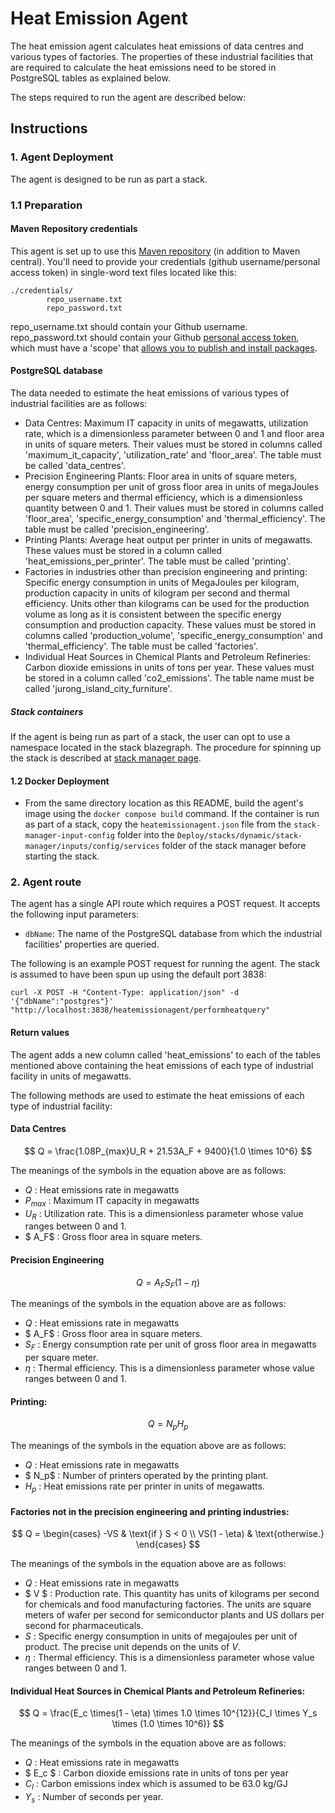 # Heat Emission Agent

The heat emission agent calculates heat emissions of data centres and various types of factories. The properties of these industrial facilities that are required to calculate the heat emissions need to be stored in PostgreSQL tables as explained below. 



The steps required to run the agent are described below:

## Instructions

### 1. Agent Deployment

The agent is designed to be run as part a stack.  


### 1.1 Preparation

#### Maven Repository credentials

This agent is set up to use this [Maven repository](https://maven.pkg.github.com/cambridge-cares/TheWorldAvatar/) (in addition to Maven central). You'll need to provide your credentials (github username/personal access token) in single-word text files located like this:
```
./credentials/
        repo_username.txt
        repo_password.txt
```
repo_username.txt should contain your Github username. repo_password.txt should contain your Github [personal access token](https://docs.github.com/en/github/authenticating-to-github/creating-a-personal-access-token),
which must have a 'scope' that [allows you to publish and install packages](https://docs.github.com/en/packages/working-with-a-github-packages-registry/working-with-the-apache-maven-registry#authenticating-to-github-packages).


#### PostgreSQL database

The data needed to estimate the heat emissions of various types of industrial facilities are as follows:

- Data Centres: Maximum IT capacity in units of megawatts, utilization rate, which is a dimensionless parameter between 0 and 1 and floor area in units of square meters. Their values must be stored in columns called 'maximum_it_capacity', 'utilization_rate' and 'floor_area'. The table must be called 'data_centres'.
- Precision Engineering Plants: Floor area in units of square meters, energy consumption per unit of gross floor area in units of megaJoules per square meters and thermal efficiency, which is a dimensionless quantity between 0 and 1. Their values must be stored in columns called 'floor_area', 'specific_energy_consumption' and 'thermal_efficiency'. The table must be called 'precision_engineering'.
- Printing Plants: Average heat output per printer in units of megawatts. These values must be stored in a column called 'heat_emissions_per_printer'. The table must be called 'printing'.
- Factories in industries other than precision engineering and printing: Specific energy consumption in units of MegaJoules per kilogram, production capacity in units of kilogram per second and thermal efficiency. Units other than kilograms can be used for the production volume as long as it is consistent between the specific energy consumption and production capacity. These values must be stored in columns called 'production_volume', 'specific_energy_consumption' and 'thermal_efficiency'. The table must be called 'factories'.
- Individual Heat Sources in Chemical Plants and Petroleum Refineries: Carbon dioxide emissions in units of tons per year. These values must be stored in a column called 'co2_emissions'. The table name must be called 'jurong_island_city_furniture'.   




##### Stack containers
If the agent is being run as part of a stack, the user can opt to use a namespace located in the stack blazegraph. The procedure for spinning up the stack is described at [stack manager page](https://github.com/cambridge-cares/TheWorldAvatar/tree/main/Deploy/stacks/dynamic/stack-manager).

#### 1.2 Docker Deployment

- From the same directory location as this README, build the agent's image using the `docker compose build` command. If the container is run as part of a stack, copy the `heatemissionagent.json` file from the `stack-manager-input-config` folder into the `Deploy/stacks/dynamic/stack-manager/inputs/config/services` folder of the stack manager before starting the stack.


### 2. Agent route

The agent has a single API route which requires a POST request. It accepts the following input parameters:

- ```dbName```: The name of the PostgreSQL database from which the industrial facilities' properties are queried. 

The following is an example POST request for running the agent. The stack is assumed to have been spun up using the default port 3838:

```
curl -X POST -H "Content-Type: application/json" -d '{"dbName":"postgres"}'  "http://localhost:3838/heatemissionagent/performheatquery"
```




#### Return values 


The agent adds a new column called 'heat_emissions' to each of the tables mentioned above containing the heat emissions of each type of industrial facility in units of megawatts.

The following methods are used to estimate the heat emissions of each type of industrial facility:

#### Data Centres

$$ Q = \frac{1.08P_{max}U_R + 21.53A_F + 9400}{1.0 \times 10^6} $$


The meanings of the symbols in the equation above are as follows:

  - $Q$ : Heat emissions rate in megawatts
  - $P_{max}$ : Maximum IT capacity in megawatts
  - $U_R$ : Utilization rate. This is a dimensionless parameter whose value ranges between 0 and 1.
  - $ A_F$ : Gross floor area in square meters. 



#### Precision Engineering

$$ Q = A_FS_F(1 - \eta) $$

The meanings of the symbols in the equation above are as follows:

  - $Q$ : Heat emissions rate in megawatts
  - $ A_F$ : Gross floor area in square meters.
  - $S_F$ : Energy consumption rate per unit of gross floor area in megawatts per square meter.
   - $\eta$ : Thermal efficiency. This is a dimensionless parameter whose value ranges between 0 and 1.


#### Printing:

$$ Q = N_pH_p $$

The meanings of the symbols in the equation above are as follows:

  - $Q$ : Heat emissions rate in megawatts
  - $ N_p$ : Number of printers operated by the printing plant.
  - $H_p$ : Heat emissions rate per printer in units of megawatts.
 
#### Factories not in the precision engineering and printing industries:

$$ Q = \begin{cases}
    -VS & \text{if } S < 0  \\
    VS(1 - \eta) & \text{otherwise.}
\end{cases} $$

The meanings of the symbols in the equation above are as follows:

  - $Q$ : Heat emissions rate in megawatts
  - $ V $ : Production rate. This quantity has units of kilograms per second for chemicals and food manufacturing factories. The units are square meters of wafer per second for semiconductor plants and US dollars per second for pharmaceuticals.
  - $S$ : Specific energy consumption in units of megajoules per unit of product. The precise unit depends on the units of $V$.
  - $\eta$ : Thermal efficiency. This is a dimensionless parameter whose value ranges between 0 and 1.

#### Individual Heat Sources in Chemical Plants and Petroleum Refineries:

$$ Q = \frac{E_c \times(1 - \eta) \times 1.0 \times 10^{12}}{C_I \times Y_s \times (1.0 \times 10^6)} $$


The meanings of the symbols in the equation above are as follows:

  - $Q$ : Heat emissions rate in megawatts
  - $ E_c $ : Carbon dioxide emissions rate in units of tons per year
  - $C_I$ : Carbon emissions index which is assumed to be 63.0 kg/GJ
  - $Y_s$ : Number of seconds per year.

